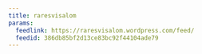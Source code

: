 ```yaml
---
title: raresvisalom
params:
  feedlink: https://raresvisalom.wordpress.com/feed/
  feedid: 386db85bf2d13ce83bc92f44104ade79
---
```

